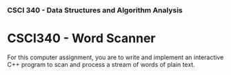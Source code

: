 ### CSCI 340 - Data Structures and Algorithm Analysis

# CSCI340 - Word Scanner

For this computer assignment, you are to write and implement an interactive C++ program to scan and process a stream of words of plain text.